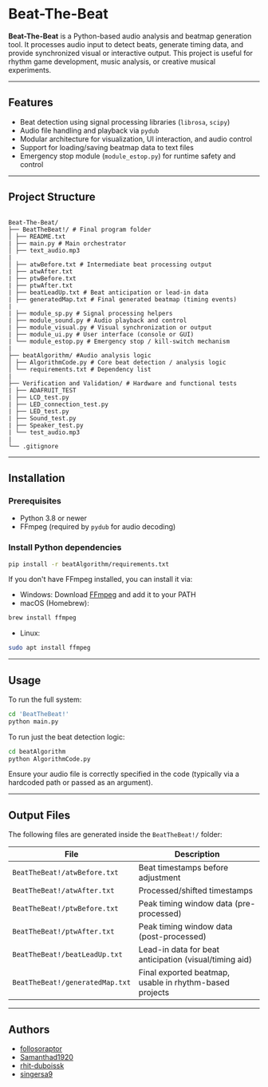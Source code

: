# Beat-The-Beat

**Beat-The-Beat** is a Python-based audio analysis and beatmap generation tool. It processes audio input to detect beats, generate timing data, and provide synchronized visual or interactive output. This project is useful for rhythm game development, music analysis, or creative musical experiments.

---

## Features

- Beat detection using signal processing libraries (`librosa`, `scipy`)
- Audio file handling and playback via `pydub`
- Modular architecture for visualization, UI interaction, and audio control
- Support for loading/saving beatmap data to text files
- Emergency stop module (`module_estop.py`) for runtime safety and control

---

## Project Structure
<pre lang="markdown"><code>
Beat-The-Beat/
├── BeatTheBeat!/ # Final program folder
│ ├── README.txt
| ├── main.py # Main orchestrator
│ ├── text_audio.mp3
| 
│ ├── atwBefore.txt # Intermediate beat processing output
| ├── atwAfter.txt
| ├── ptwBefore.txt
| ├── ptwAfter.txt
| ├── beatLeadUp.txt # Beat anticipation or lead-in data
| ├── generatedMap.txt # Final generated beatmap (timing events)
| 
| ├── module_sp.py # Signal processing helpers
| ├── module_sound.py # Audio playback and control
| ├── module_visual.py # Visual synchronization or output
| ├── module_ui.py # User interface (console or GUI)
| └── module_estop.py # Emergency stop / kill-switch mechanism
|
├── beatAlgorithm/ #Audio analysis logic
│ ├── AlgorithmCode.py # Core beat detection / analysis logic
│ └── requirements.txt # Dependency list
|
├── Verification and Validation/ # Hardware and functional tests
| ├── ADAFRUIT_TEST
| ├── LCD_test.py
| ├── LED_connection_test.py
| ├── LED_test.py
| ├── Sound_test.py
| ├── Speaker_test.py
| └── test_audio.mp3
|
└── .gitignore 
</code></pre>

---

## Installation

### Prerequisites

- Python 3.8 or newer
- FFmpeg (required by `pydub` for audio decoding)

### Install Python dependencies

```bash
pip install -r beatAlgorithm/requirements.txt
```

If you don't have FFmpeg installed, you can install it via:
- Windows: Download [FFmpeg](https://ffmpeg.org/download.html) and add it to your PATH
- macOS (Homebrew):
```bash
brew install ffmpeg
```
- Linux:
```bash
sudo apt install ffmpeg
```

---

## Usage
To run the full system:
```bash
cd 'BeatTheBeat!'
python main.py
```
To run just the beat detection logic:
```bash
cd beatAlgorithm
python AlgorithmCode.py
```
Ensure your audio file is correctly specified in the code (typically via a hardcoded path or passed as an argument).

---

## Output Files
The following files are generated inside the `BeatTheBeat!/` folder:

|File	| Description |
|-----|-------------|
|`BeatTheBeat!/atwBefore.txt`	|Beat timestamps before adjustment|
|`BeatTheBeat!/atwAfter.txt`	|Processed/shifted timestamps|
|`BeatTheBeat!/ptwBefore.txt`	|Peak timing window data (pre-processed)|
|`BeatTheBeat!/ptwAfter.txt`	|Peak timing window data (post-processed)|
|`BeatTheBeat!/beatLeadUp.txt`	|Lead-in data for beat anticipation (visual/timing aid)|
|`BeatTheBeat!/generatedMap.txt`	|Final exported beatmap, usable in rhythm-based projects|

---

## Authors

- [follosoraptor](https://github.com/follosoraptor)
- [Samanthad1920](https://github.com/Samanthad1920)
- [rhit-duboissk](https://github.com/rhit-duboissk)
- [singersa9](https://github.com/singersa9)
